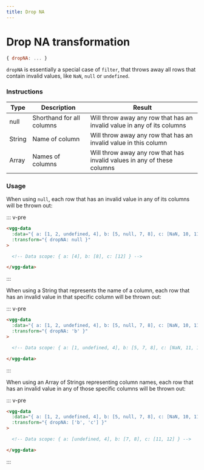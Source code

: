 ```yaml
---
title: Drop NA
---
```


# Drop NA transformation

```js
{ dropNA: ... }
```

`dropNA` is essentially a special case of `filter`, that throws away
all rows that contain invalid values, like `NaN`, `null` or `undefined`.

### Instructions

| Type   | Description               | Result                                                                  |
| ------ | ------------------------- | ----------------------------------------------------------------------- |
| null   | Shorthand for all columns | Will throw away any row that has an invalid value in any of its columns |
| String | Name of column            | Will throw away any row that has an invalid value in this column        |
| Array  | Names of columns          | Will throw away any row that has invalid values in any of these columns |

### Usage

When using `null`, each row that has an invalid value in any of its columns will
be thrown out:

::: v-pre
```html
<vgg-data
  :data="{ a: [1, 2, undefined, 4], b: [5, null, 7, 8], c: [NaN, 10, 11, 12] }"
  :transform="{ dropNA: null }"
>

  <!-- Data scope: { a: [4], b: [8], c: [12] } -->

</vgg-data>
```
:::

When using a String that represents the name of a column, each row that has an
invalid value in that specific column will be thrown out:

::: v-pre
```html
<vgg-data
  :data="{ a: [1, 2, undefined, 4], b: [5, null, 7, 8], c: [NaN, 10, 11, 12] }"
  :transform="{ dropNA: 'b' }"
>

  <!-- Data scope: { a: [1, undefined, 4], b: [5, 7, 8], c: [NaN, 11, 12] } -->

</vgg-data>
```
:::

When using an Array of Strings representing column names, each row that has an
invalid value in any of those specific columns will be thrown out:

::: v-pre
```html
<vgg-data
  :data="{ a: [1, 2, undefined, 4], b: [5, null, 7, 8], c: [NaN, 10, 11, 12] }"
  :transform="{ dropNA: ['b', 'c'] }"
>

  <!-- Data scope: { a: [undefined, 4], b: [7, 8], c: [11, 12] } -->

</vgg-data>
```
:::

